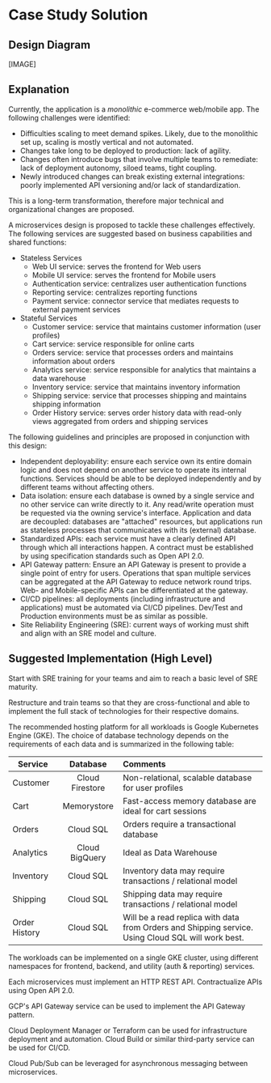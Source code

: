 # Case Study Solution

## Design Diagram

[IMAGE]

## Explanation
Currently, the application is a *monolithic* e-commerce web/mobile app. The following challenges were identified:

* Difficulties scaling to meet demand spikes. Likely, due to the monolithic set up, scaling is mostly vertical and not automated. 
* Changes take long to be deployed to production: lack of agility. 
* Changes often introduce bugs that involve multiple teams to remediate: lack of deployment autonomy, siloed teams, tight coupling.
* Newly introduced changes can break existing external integrations: poorly implemented API versioning and/or lack of standardization.

This is a long-term transformation, therefore major technical and organizational changes are proposed.

A microservices design is proposed to tackle these challenges effectively. The following services are suggested based on business capabilities and shared functions:

* Stateless Services
    * Web UI service: serves the frontend for Web users
    * Mobile UI service: serves the frontend for Mobile users
    * Authentication service: centralizes user authentication functions
    * Reporting service: centralizes reporting functions
    * Payment service: connector service that mediates requests to external payment services
* Stateful Services
    * Customer service: service that maintains customer information (user profiles)
    * Cart service: service responsible for online carts
    * Orders service: service that processes orders and maintains information about orders
    * Analytics service: service responsible for analytics that maintains a data warehouse
    * Inventory service: service that maintains inventory information
    * Shipping service: service that processes shipping and maintains shipping information 
    * Order History service: serves order history data with read-only views aggregated from orders and shipping services

The following guidelines and principles are proposed in conjunction with this design:

* Independent deployability: ensure each service own its entire domain logic and does not depend on another service to operate its internal functions. Services should be able to be deployed independently and by different teams without affecting others.
* Data isolation: ensure each database is owned by a single service and no other service can write directly to it. Any read/write operation must be requested via the owning service's interface. Application and data are decoupled: databases are "attached" resources, but applications run as stateless processes that communicates with its (external) database.
* Standardized APIs: each service must have a clearly defined API through which all interactions happen. A contract must be established by using specification standards such as Open API 2.0. 
* API Gateway pattern: Ensure an API Gateway is present to provide a single point of entry for users. Operations that span multiple services can be aggregated at the API Gateway to reduce network round trips. Web- and Mobile-specific APIs can be differentiated at the gateway. 
* CI/CD pipelines: all deployments (including infrastructure and applications) must be automated via CI/CD pipelines. Dev/Test and Production environments must be as similar as possible.  
* Site Reliability Engineering (SRE): current ways of working must shift and align with an SRE model and culture. 

## Suggested Implementation (High Level)
Start with SRE training for your teams and aim to reach a basic level of SRE maturity.

Restructure and train teams so that they are cross-functional and able to implement the full stack of technologies for their respective domains.

The recommended hosting platform for all workloads is Google Kubernetes Engine (GKE). The choice of database technology depends on the requirements of each data and is summarized in the following table:

| Service       | Database          | Comments   |
| ------------- |:-----------------:| :----------|
| Customer      | Cloud Firestore   | Non-relational, scalable database for user profiles
| Cart          | Memorystore       | Fast-access memory database are ideal for cart sessions
| Orders        | Cloud SQL         | Orders require a transactional database 
| Analytics     | Cloud BigQuery    | Ideal as Data Warehouse
| Inventory     | Cloud SQL         | Inventory data may require transactions / relational model
| Shipping      | Cloud SQL         | Shipping data may require transactions / relational model
| Order History | Cloud SQL         | Will be a read replica with data from Orders and Shipping service. Using Cloud SQL will work best.

The workloads can be implemented on a single GKE cluster, using different namespaces for frontend, backend, and utility (auth & reporting) services.

Each microservices must implement an HTTP REST API. Contractualize APIs using Open API 2.0.

GCP's API Gateway service can be used to implement the API Gateway pattern.

Cloud Deployment Manager or Terraform can be used for infrastructure deployment and automation. Cloud Build or similar third-party service can be used for CI/CD.

Cloud Pub/Sub can be leveraged for asynchronous messaging between microservices.
